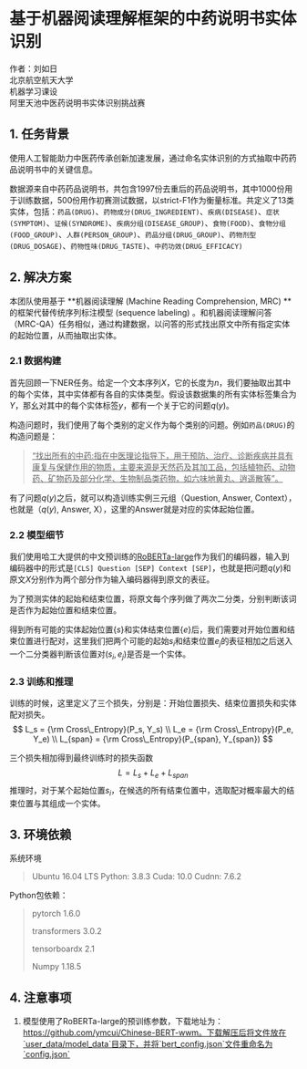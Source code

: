 # 基于机器阅读理解框架的中药说明书实体识别

作者：刘如日  
北京航空航天大学  
机器学习课设    
阿里天池中医药说明书实体识别挑战赛    


## 1. 任务背景

使用人工智能助力中医药传承创新加速发展，通过命名实体识别的方式抽取中药药品说明书中的关键信息。

数据源来自中药药品说明书，共包含1997份去重后的药品说明书，其中1000份用于训练数据，500份用作初赛测试数据，以strict-F1作为衡量标准。共定义了13类实体，包括：`药品(DRUG)`、`药物成分(DRUG_INGREDIENT)`、`疾病(DISEASE)`、`症状(SYMPTOM)`、`证候(SYNDROME)`、`疾病分组(DISEASE_GROUP)`、`食物(FOOD)`、`食物分组(FOOD_GROUP)`、`人群(PERSON_GROUP)`、`药品分组(DRUG_GROUP)`、`药物剂型(DRUG_DOSAGE)`、`药物性味(DRUG_TASTE)`、`中药功效(DRUG_EFFICACY)`

## 2. 解决方案

本团队使用基于 **机器阅读理解 (Machine Reading Comprehension, MRC) **的框架代替传统序列标注模型 (sequence labeling) 。和机器阅读理解问答（MRC-QA）任务相似，通过构建数据，以问答的形式找出原文中所有指定实体的起始位置，从而抽取出实体。

### 2.1 数据构建

首先回顾一下NER任务。给定一个文本序列$X$，它的长度为$n$，我们要抽取出其中的每个实体，其中实体都有各自的实体类型。假设该数据集的所有实体标签集合为$Y$，那幺对其中的每个实体标签$y$，都有一个关于它的问题$q(y)$。

构造问题时，我们使用了每个类别的定义作为每个类别的问题。例如`药品(DRUG)`的构造问题是：

> <u>“找出所有的中药:指在中医理论指导下，用于预防、治疗、诊断疾病并具有康复与保健作用的物质，主要来源是天然药及其加工品，包括植物药、动物药、矿物药及部分化学、生物制品类药物，如六味地黄丸、逍遥散等”。</u>

有了问题$q(y)$之后，就可以构造训练实例三元组（Question, Answer, Context），也就是（$q(y)$, Answer, X），这里的Answer就是对应的实体起始位置。


### 2.2 模型细节

我们使用哈工大提供的中文预训练的[RoBERTa-large](https://github.com/ymcui/Chinese-BERT-wwm)作为我们的编码器，输入到编码器中的形式是`[CLS] Question [SEP] Context [SEP]`，也就是把问题$q(y)$和原文$X$分别作为两个部分作为输入编码器得到原文的表征。

为了预测实体的起始和结束位置，将原文每个序列做了两次二分类，分别判断该词是否作为起始位置和结束位置。

得到所有可能的实体起始位置$\{s\}$和实体结束位置$\{e\}$后，我们需要对开始位置和结束位置进行配对，这里我们把两个可能的起始$s_i$和结束位置$e_j$的表征相加之后送入一个二分类器判断该位置对$(s_i, e_j)$是否是一个实体。



### 2.3 训练和推理

训练的时候，这里定义了三个损失，分别是：开始位置损失、结束位置损失和实体配对损失。
$$
L_s = {\rm Cross\_Entropy}(P_s, Y_s) \\
L_e = {\rm Cross\_Entropy}(P_e, Y_e) \\
L_{span} = {\rm Cross\_Entropy}(P_{span}, Y_{span})
$$


三个损失相加得到最终训练时的损失函数
$$
L = L_s + L_e + L_{span}
$$
推理时，对于某个起始位置$s_i$，在候选的所有结束位置中，选取配对概率最大的结束位置与其组成一个实体。



## 3. 环境依赖

系统环境
> Ubuntu 16.04 LTS
> Python: 3.8.3
> Cuda: 10.0
> Cudnn: 7.6.2

Python包依赖：

> pytorch 1.6.0
>
> transformers 3.0.2
>
> tensorboardx 2.1
>
> Numpy 1.18.5



## 4. 注意事项

1. 模型使用了RoBERTa-large的预训练参数，下载地址为：https://github.com/ymcui/Chinese-BERT-wwm。下载解压后将文件放在`user_data/model_data`目录下，并将`bert_config.json`文件重命名为`config.json`

